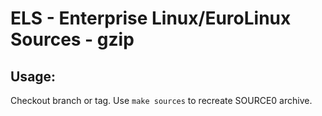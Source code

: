 # ELS - Enterprise Linux/EuroLinux Sources - gzip
 
## Usage:
  Checkout branch or tag. Use `make sources` to recreate  SOURCE0 archive.
